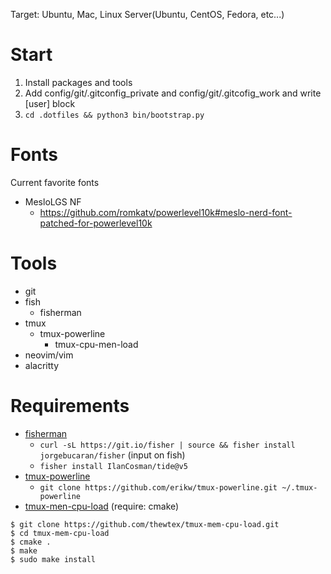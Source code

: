 Target: Ubuntu, Mac, Linux Server(Ubuntu, CentOS, Fedora, etc...)

# Start
1. Install packages and tools
2. Add config/git/.gitconfig_private and config/git/.gitcofig_work and write [user] block
3. `cd .dotfiles && python3 bin/bootstrap.py`

# Fonts
Current favorite fonts

- MesloLGS NF
  - https://github.com/romkatv/powerlevel10k#meslo-nerd-font-patched-for-powerlevel10k

# Tools
- git
- fish
  - fisherman
- tmux
  - tmux-powerline
    - tmux-cpu-men-load
- neovim/vim
- alacritty

# Requirements
- [fisherman](https://github.com/fisherman/fisherman)
   - `curl -sL https://git.io/fisher | source && fisher install jorgebucaran/fisher` (input on fish)
   - `fisher install IlanCosman/tide@v5`
- [tmux-powerline](https://github.com/erikw/tmux-powerline)
  - `git clone https://github.com/erikw/tmux-powerline.git ~/.tmux-powerline`
- [tmux-men-cpu-load](https://github.com/thewtex/tmux-mem-cpu-load) (require: cmake)
```
$ git clone https://github.com/thewtex/tmux-mem-cpu-load.git
$ cd tmux-mem-cpu-load
$ cmake .
$ make
$ sudo make install
```
